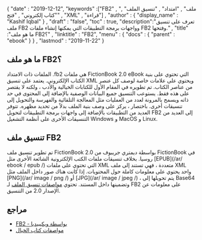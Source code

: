 {
  "date" : "2019-12-12",
  "keywords" :["FB2" , "ملف" , "امتداد" , "تنسيق الملف" , "كتاب إلكتروني" , "فتح" , "XML" , "قراءة"] ,
  "author" : {
    "display_name" : "Kashif Iqbal"
} ,
  "draft" : "false",
  "toc" : true,
  "description":"تعرف على تنسيق ملف FB2 وواجهات برمجة التطبيقات التي يمكنها إنشاء ملفات FB2 وفتحها." ,
  "title" :"ما هو ملف FB2؟" ,
  "linktitle" : "FB2",
  "menu" : {
    "docs" : {
      "parent" : "ebook"
}
} ,
  "lastmod" : "2019-11-22"
}

## ما هو ملف FB2؟

الملفات ذات الامتداد .fb2 هي ملفات FictionBook 2.0 eBook التي تحتوي على بنية الكتاب الإلكتروني. يعتمد على تنسيق XML ويحتوي على علامات خاصة لوصف كل عنصر من عناصر الكتاب. تم تطويره في المقام الأول للكتابات الخيالية والأدب ، ولكنه لا يقتصر على هذه فقط. يستوعب التنسيق جميع البيانات الوصفية بالإضافة إلى المحتوى في حد ذاته ويسمح بالمرونة لعدد من العمليات مثل المعالجة التلقائية والفهرسة والتحويل إلى تنسيقات أخرى. باختصار ، يركز على وصف بنية الملف بدلاً من تحديد مظهره. تتوفر العديد من التطبيقات بالإضافة إلى واجهات برمجة التطبيقات لتحويل FB2 إلى العديد من التنسيقات الأخرى على أنظمة التشغيل Windows و MacOS و Linux.

## تنسيق ملف FB2

تم تطوير تنسيق ملف FictionBook 2.0 بواسطة ديمتري جريبوف من FictionBook في روسيا. بخلاف تنسيقات ملفات الكتب الإلكترونية الشائعة الأخرى مثل [EPUB](/ar/ ebook / epub /) التي تحتوي على ملفات XML متعددة ، فهي تستند إلى ملف XML واحد يحتوي على معلومات كاملة حول المحتويات. إذا كانت هناك صور داخل الملف مثل [PNG](/ar/ image / png /) أو [JPG](/ar/ image / jpeg /) ، يتم تحويلها إلى Base64 وتضمينها داخل المستند. تحتوي [مواصفات تنسيق الملف](http://gribuser.ru/xml/fictionbook/index.html.en) لـ FB2 على معلومات عن الإصدار 2.0 من التنسيق.

## مراجع ##

* [FB2 - بواسطة ويكيبيديا](https://en.wikipedia.org/wiki/FictionBook)
* [مواصفات كتاب الخيال](http://gribuser.ru/xml/fictionbook/index.html.en)

